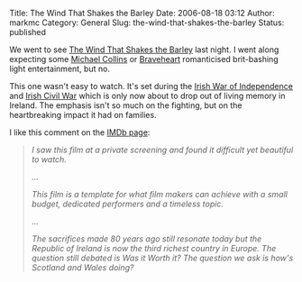 Title: The Wind That Shakes the Barley
Date: 2006-08-18 03:12
Author: markmc
Category: General
Slug: the-wind-that-shakes-the-barley
Status: published

We went to see [The Wind That Shakes the
Barley](http://en.wikipedia.org/wiki/The_Wind_That_Shakes_the_Barley)
last night. I went along expecting some [Michael
Collins](http://en.wikipedia.org/wiki/Michael_Collins_%28movie%29) or
[Braveheart](http://en.wikipedia.org/wiki/Braveheart) romanticised
brit-bashing light entertainment, but no.

This one wasn't easy to watch. It's set during the [Irish War of
Independence](http://en.wikipedia.org/wiki/Irish_War_of_Independence)
and [Irish Civil War](http://en.wikipedia.org/wiki/Irish_Civil_War)
which is only now about to drop out of living memory in Ireland. The
emphasis isn't so much on the fighting, but on the heartbreaking impact
it had on families.

I like this comment on the [IMDb
page](http://www.imdb.com/title/tt0460989/):

> <i>
>
> I saw this film at a private screening and found it difficult yet
> beautiful to watch.
>
> ...
>
> This film is a template for what film makers can achieve with a small
> budget, dedicated performers and a timeless topic.
>
> ...
>
> The sacrifices made 80 years ago still resonate today but the Republic
> of Ireland is now the third richest country in Europe. The question
> still debated is Was it Worth it? The question we ask is how's
> Scotland and Wales doing?
>
> </i>
